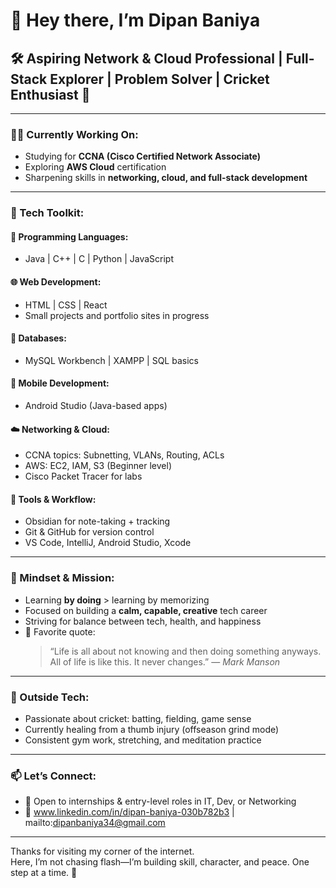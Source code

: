 # 👋 Hey there, I’m Dipan Baniya
## 🛠️ Aspiring Network & Cloud Professional | Full-Stack Explorer | Problem Solver | Cricket Enthusiast 🏏

---

### 👨‍💻 Currently Working On:
- Studying for **CCNA (Cisco Certified Network Associate)**
- Exploring **AWS Cloud** certification
- Sharpening skills in **networking, cloud, and full-stack development**

---

### 🧰 Tech Toolkit:

#### 🧠 Programming Languages:
- Java | C++ | C | Python | JavaScript

#### 🌐 Web Development:
- HTML | CSS | React
- Small projects and portfolio sites in progress

#### 🧱 Databases:
- MySQL Workbench | XAMPP | SQL basics

#### 📱 Mobile Development:
- Android Studio (Java-based apps)

#### ☁️ Networking & Cloud:
- CCNA topics: Subnetting, VLANs, Routing, ACLs
- AWS: EC2, IAM, S3 (Beginner level)
- Cisco Packet Tracer for labs

#### 📓 Tools & Workflow:
- Obsidian for note-taking + tracking
- Git & GitHub for version control
- VS Code, IntelliJ, Android Studio, Xcode

---

### 🌱 Mindset & Mission:
- Learning **by doing** > learning by memorizing
- Focused on building a **calm, capable, creative** tech career
- Striving for balance between tech, health, and happiness
- 💬 Favorite quote:  
  > “Life is all about not knowing and then doing something anyways. All of life is like this. It never changes.” — *Mark Manson*

---

### 🏏 Outside Tech:
- Passionate about cricket: batting, fielding, game sense
- Currently healing from a thumb injury (offseason grind mode)
- Consistent gym work, stretching, and meditation practice

---

### 📫 Let’s Connect:
- 💼 Open to internships & entry-level roles in IT, Dev, or Networking
- 🔗 www.linkedin.com/in/dipan-baniya-030b782b3 | mailto:dipanbaniya34@gmail.com

---

Thanks for visiting my corner of the internet.  
Here, I’m not chasing flash—I’m building skill, character, and peace. One step at a time. 🌿
